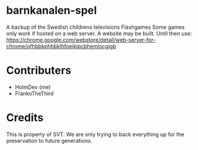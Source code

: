 # barnkanalen-spel
A backup of the Swedish childrens televisions Flashgames
Some games only work if hosted on a web server. A website may be built. Until then use: https://chrome.google.com/webstore/detail/web-server-for-chrome/ofhbbkphhbklhfoeikjpcbhemlocgigb

# Contributers
* HolmDev (me)
* FrankoTheThird

# Credits
This is property of SVT. We are only trying to back everything up for the preservation to future generations.
